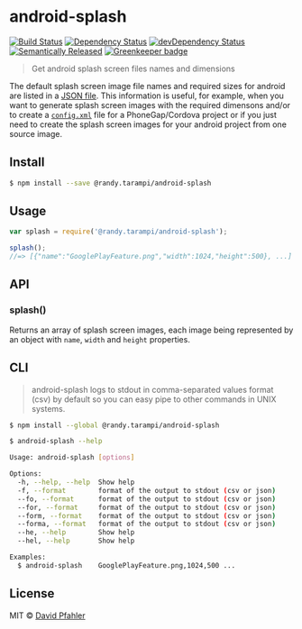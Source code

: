 # android-splash 
[![Build Status](https://travis-ci.org/excellenteasy/android-splash.svg?branch=master)](https://travis-ci.org/excellenteasy/android-splash)
[![Dependency Status](https://david-dm.org/excellenteasy/android-splash.svg)](https://david-dm.org/excellenteasy/android-splash)
[![devDependency Status](https://david-dm.org/excellenteasy/android-splash/dev-status.svg)](https://david-dm.org/excellenteasy/android-splash#info=devDependencies)
[![Semantically Released](https://img.shields.io/badge/versioning-semantically%20released-brightgreen.svg)](https://github.com/boennemann/semantic-release) [![Greenkeeper badge](https://badges.greenkeeper.io/randytarampi/android-splash.svg)](https://greenkeeper.io/)

> Get android splash screen files names and dimensions

The default splash screen image file names and required sizes for android are listed in a [JSON file](splash.json). This information is useful, for example, when you want to generate splash screen images with the required dimensons and/or to create a [`config.xml`](http://docs.phonegap.com/en/3.5.0/config_ref_images.md.html) file for a PhoneGap/Cordova project or if you just need to create the splash screen images for your android project from one source image.


## Install

```sh
$ npm install --save @randy.tarampi/android-splash
```


## Usage

```js
var splash = require('@randy.tarampi/android-splash');

splash();
//=> [{"name":"GooglePlayFeature.png","width":1024,"height":500}, ...]
```


## API

### splash()

Returns an array of splash screen images, each image being represented by an object with `name`, `width` and `height` properties.

## CLI
> android-splash logs to stdout in comma-separated values format (csv) by default so you can easy pipe to other commands in UNIX systems.

```sh
$ npm install --global @randy.tarampi/android-splash
```

```sh
$ android-splash --help

Usage: android-splash [options]

Options:
  -h, --help, --help  Show help                                                 
  -f, --format        format of the output to stdout (csv or json)              
  --fo, --format      format of the output to stdout (csv or json)              
  --for, --format     format of the output to stdout (csv or json)              
  --form, --format    format of the output to stdout (csv or json)              
  --forma, --format   format of the output to stdout (csv or json)              
  --he, --help        Show help                                                 
  --hel, --help       Show help                                                 

Examples:
  $ android-splash    GooglePlayFeature.png,1024,500 ...   
```

## License
MIT © [David Pfahler](http://excellenteasy.com)
